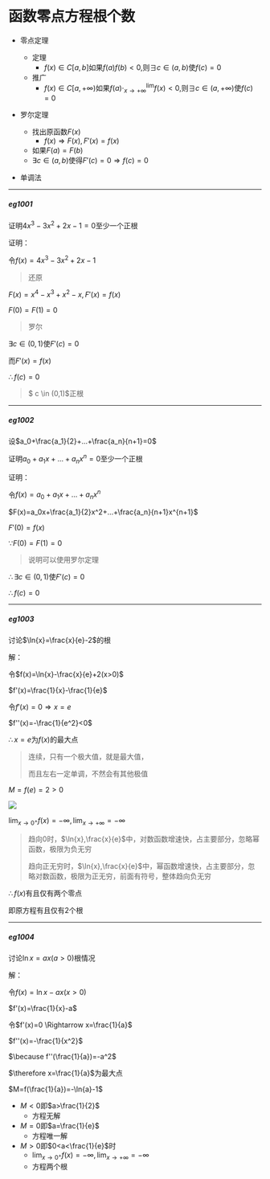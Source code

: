 # 函数零点方程根个数

+ 零点定理
  + 定理
    + $f(x)\in C[a,b]$如果$f(a)f(b)<0$,则$\exists c \in (a,b)$使$f(c)=0$
  + 推广
    + $f(x)\in C[a,+\infty)$如果$f(a)\cdot ^{\lim}_{x \rightarrow + \infty}f(x)<0$,则$\exists c \in (a,+\infty)$使$f(c)=0$

+ 罗尔定理
  + 找出原函数$F(x)$
    + $f(x) \Rightarrow F(x),F'(x)=f(x)$
  + 如果$F(a)=F(b)$
  + $\exists c \in (a,b)$使得$F'(c)=0 \Rightarrow f(c)=0$

+ 单调法











--------

##### eg1001

证明$4x^3-3x^2+2x-1=0$至少一个正根

证明：

令$f(x)=4x^3-3x^2+2x-1$

> 还原

$F(x)=x^4-x^3+x^2-x,F'(x)=f(x)$

$F(0)=F(1)=0$

> 罗尔

$\exists c \in (0,1)$使$F'(c)=0$

而$F'(x)=f(x)$

$\therefore f(c)=0$

> $ c \in (0,1)$正根



----

##### eg1002

设$a_0+\frac{a_1}{2}+...+\frac{a_n}{n+1}=0$

证明$a_0+a_1x+...+a_nx^n=0$至少一个正根

证明：

令$f(x)=a_0+a_1x+...+a_nx^n$

$F(x)=a_0x+\frac{a_1}{2}x^2+...+\frac{a_n}{n+1}x^{n+1}$

$F'(0)=f(x)$

$\because F(0)=F(1)=0$

> 说明可以使用罗尔定理

$\therefore \exists c \in (0,1)$使$F'(c)=0$

$\therefore f(c)=0$



---

##### eg1003

讨论$\ln{x}=\frac{x}{e}-2$的根

解：

令$f(x)=\ln{x}-\frac{x}{e}+2(x>0)$

$f'(x)=\frac{1}{x}-\frac{1}{e}$

令$f'(x)=0 \Rightarrow x=e$

$f''(x)=-\frac{1}{e^2}<0$

$\therefore x=e$为$f(x)$的最大点

> 连续，只有一个极大值，就是最大值，
>
> 而且左右一定单调，不然会有其他极值

$M=f(e)=2>0$

![](https://img1.zlogs.net/20/20200504164025.png)

$\lim_{x \rightarrow 0^+}f(x)=-\infty,\lim_{x \rightarrow +\infty}=-\infty$

> 趋向0时，$\ln{x},\frac{x}{e}$中，对数函数增速快，占主要部分，忽略幂函数，极限为负无穷
>
> 趋向正无穷时，$\ln{x},\frac{x}{e}$中，幂函数增速快，占主要部分，忽略对数函数，极限为正无穷，前面有符号，整体趋向负无穷

$\therefore f(x)$有且仅有两个零点

即原方程有且仅有2个根



----

##### eg1004

讨论$\ln{x}=ax(a>0)$根情况

解：

令$f(x)=\ln{x}-a{x}(x>0)$

$f'(x)=\frac{1}{x}-a$

令$f'(x)=0 \Rightarrow x=\frac{1}{a}$

$f''(x)=-\frac{1}{x^2}$

$\because f''(\frac{1}{a})=-a^2$

$\therefore x=\frac{1}{a}$为最大点

$M=f(\frac{1}{a})=-\ln{a}-1$

+ $M<0$即$a>\frac{1}{2}$
  + 方程无解
+ $M=0$即$a=\frac{1}{e}$
  + 方程唯一解
+ $M>0$即$0<a<\frac{1}{e}$时
  + $\lim_{x \rightarrow 0^+}f(x)=-\infty,\lim_{x \rightarrow +\infty}=-\infty$
  + 方程两个根





































































